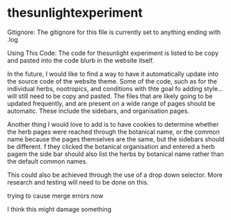 # thesunlightexperiment

Gitignore:
The gitignore for this file is currently set to anything ending with .log


Using This Code:
The code for thesunlight experiment is listed to be copy and pasted into the code blurb in the website itself. 

In the future, I would like to find a way to have it automatically update into the source code of the website theme. Some of the code, such as for the individual herbs, nootropics, and conditions with thte goal fo adding style... will still need to be copy and pasted. The files that are likely going to be updated frequently, and are present on a wide range of pages should be automaitc. These include the sidebars, and organisation pages. 

Another thing I would love to add is to have cookies to determine whether the herb pages were reached through the botanical name, or the common name because the pages themselves are the same, but the sidebars should be different. f they clicked the botanical organisation and entered a herb pagem the side bar should also list the herbs by botanical name rather than the default common names. 

This could also be achieved through the use of a drop down selector. More research and testing will need to be done on this. 


trying to cause merge errors now

I think this might damage something